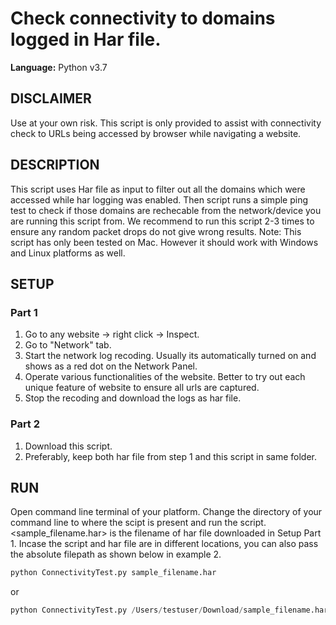 # Check connectivity to domains logged in Har file.
  
**Language:** Python v3.7

## DISCLAIMER
Use at your own risk. This script is only provided to assist with connectivity check to URLs being accessed by browser while navigating a website.

## DESCRIPTION
This script uses Har file as input to filter out all the domains which were accessed while har logging was enabled. Then script runs a simple ping test to check if those domains are rechecable from the network/device you are running this script from. We recommend to run this script 2-3 times to ensure any random packet drops do not give wrong results.
Note: This script has only been tested on Mac. However it should work with Windows and Linux platforms as well. 

## SETUP
### Part 1
1. Go to any website -> right click -> Inspect. 
2. Go to "Network" tab. 
3. Start the network log recoding. Usually its automatically turned on and shows as a red dot on the Network Panel.
4. Operate various functionalities of the website. Better to try out each unique feature of website to ensure all urls are captured. 
5. Stop the recoding and download the logs as har file. 

### Part 2
1. Download this script. 
2. Preferably, keep both har file from step 1 and this script in same folder. 

## RUN

Open command line terminal of your platform. Change the directory of your command line to where the scipt is present and run the script. <sample_filename.har> is the filename of har file downloaded in Setup Part 1. Incase the script and har file are in different locations, you can also pass the absolute filepath as shown below in example 2.

```python
python ConnectivityTest.py sample_filename.har
```
or 
```python
python ConnectivityTest.py /Users/testuser/Download/sample_filename.har
```


